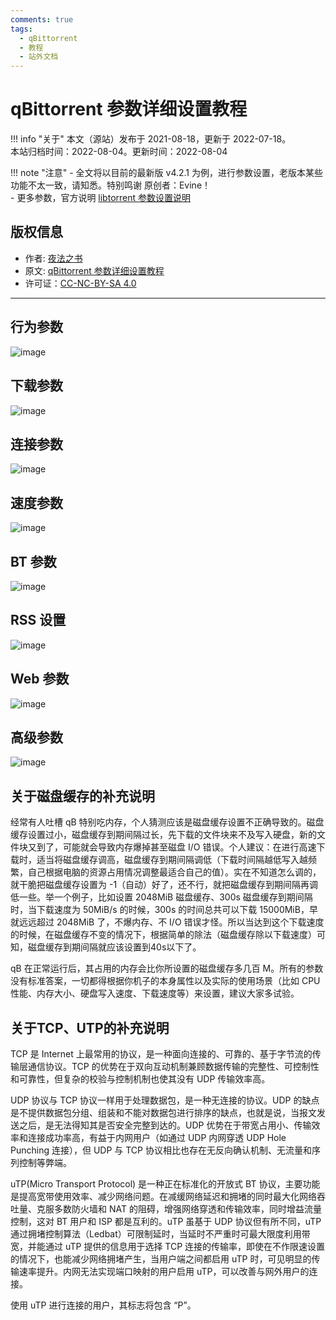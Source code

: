 ```yaml
---
comments: true
tags:
  - qBittorrent
  - 教程
  - 站外文档
---
```


# qBittorrent 参数详细设置教程

!!! info "关于"
    本文（源站）发布于 2021-08-18，更新于 2022-07-18。  
    本站归档时间：2022-08-04。更新时间：2022-08-04

!!! note "注意"
    - 全文将以目前的最新版 v4.2.1 为例，进行参数设置，老版本某些功能不太一致，请知悉。特别鸣谢 原创者：Evine！  
    - 更多参数，官方说明 [libtorrent 参数设置说明](https://www.libtorrent.org/reference-Settings.html)


## 版权信息

- 作者: [夜法之书](https://github.com/appotry)
- 原文: [qBittorrent 参数详细设置教程](https://blog.17lai.site/posts/f6b32521/)
- 许可证：[CC-NC-BY-SA 4.0](https://creativecommons.org/licenses/by-nc-sa/4.0/deed.zh)

----
    
## 行为参数

![image](./images/qb-conf/01.jpeg)

## 下载参数

![image](./images/qb-conf/02.jpeg)

## 连接参数

![image](./images/qb-conf/03.jpeg)

## 速度参数

![image](./images/qb-conf/04.jpeg)

## BT 参数

![image](./images/qb-conf/05.jpeg)

## RSS 设置

![image](./images/qb-conf/06.png)

## Web 参数

![image](./images/qb-conf/08.jpeg)

## 高级参数

![image](./images/qb-conf/09.jpeg)

## 关于磁盘缓存的补充说明

经常有人吐槽 qB 特别吃内存，个人猜测应该是磁盘缓存设置不正确导致的。磁盘缓存设置过小，磁盘缓存到期间隔过长，先下载的文件块来不及写入硬盘，新的文件块又到了，可能就会导致内存爆掉甚至磁盘 I/O 错误。个人建议：在进行高速下载时，适当将磁盘缓存调高，磁盘缓存到期间隔调低（下载时间隔越低写入越频繁，自己根据电脑的资源占用情况调整最适合自己的值）。实在不知道怎么调的，就干脆把磁盘缓存设置为 -1（自动）好了，还不行，就把磁盘缓存到期间隔再调低一些。举一个例子，比如设置 2048MiB 磁盘缓存、300s 磁盘缓存到期间隔时，当下载速度为 50MiB/s 的时候，300s 的时间总共可以下载 15000MiB，早就远远超过 2048MiB 了，不爆内存、不 I/O 错误才怪。所以当达到这个下载速度的时候，在磁盘缓存不变的情况下，根据简单的除法（磁盘缓存除以下载速度）可知，磁盘缓存到期间隔就应该设置到40s以下了。

qB 在正常运行后，其占用的内存会比你所设置的磁盘缓存多几百 M。所有的参数没有标准答案，一切都得根据你机子的本身属性以及实际的使用场景（比如 CPU 性能、内存大小、硬盘写入速度、下载速度等）来设置，建议大家多试验。

## 关于TCP、UTP的补充说明

TCP 是 Internet 上最常用的协议，是一种面向连接的、可靠的、基于字节流的传输层通信协议。TCP 的优势在于双向互动机制兼顾数据传输的完整性、可控制性和可靠性，但复杂的校验与控制机制也使其没有 UDP 传输效率高。

UDP 协议与 TCP 协议一样用于处理数据包，是一种无连接的协议。UDP 的缺点是不提供数据包分组、组装和不能对数据包进行排序的缺点，也就是说，当报文发送之后，是无法得知其是否安全完整到达的。UDP 优势在于带宽占用小、传输效率和连接成功率高，有益于内网用户（如通过 UDP 内网穿透 UDP Hole Punching 连接），但 UDP 与 TCP 协议相比也存在无反向确认机制、无流量和序列控制等弊端。

uTP(Micro Transport Protocol) 是一种正在标准化的开放式 BT 协议，主要功能是提高宽带使用效率、减少网络问题。在减缓网络延迟和拥堵的同时最大化网络吞吐量、克服多数防火墙和 NAT 的阻碍，增强网络穿透和传输效率，同时增益流量控制，这对 BT 用户和 ISP 都是互利的。uTP 虽基于 UDP 协议但有所不同，uTP 通过拥堵控制算法（Ledbat）可限制延时，当延时不严重时可最大限度利用带宽，并能通过 uTP 提供的信息用于选择 TCP 连接的传输率，即使在不作限速设置的情况下，也能减少网络拥堵产生，当用户端之间都启用 uTP 时，可见明显的传输速率提升。内网无法实现端口映射的用户启用 uTP，可以改善与网外用户的连接。

使用 uTP 进行连接的用户，其标志将包含 “P”。